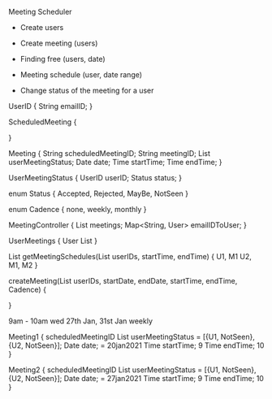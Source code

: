 Meeting Scheduler


- Create users


- Create meeting (users)
- Finding free (users, date)
- Meeting schedule (user, date range)
- Change status of the meeting for a user


UserID {
    String emailID;
}

ScheduledMeeting {
    
}

Meeting {
    String scheduledMeetingID;
    String meetingID;
    List<UserMeetingStatus> userMeetingStatus;
    Date date;
    Time startTime;
    Time endTime;
}

UserMeetingStatus {
    UserID userID;
    Status status;
}

enum Status {
    Accepted,
    Rejected, 
    MayBe,
    NotSeen
}

enum Cadence {
    none,
    weekly,
    monthly
}

MeetingController {
    List<Meeting> meetings;
    Map<String, User> emailIDToUser;
}

UserMeetings {
    User 
    List<Meeting> 
}

List<UserMeetings> getMeetingSchedules(List<UserID> userIDs, startTime, endTime) {
    U1, M1
    U2, M1, M2
}

createMeeting(List<UserID> userIDs, startDate, endDate, startTime, endTime, Cadence) {
    
}

9am - 10am
wed
27th Jan, 31st Jan
weekly

Meeting1 {
        scheduledMeetingID
        List<UserMeetingStatus> userMeetingStatus = [{U1, NotSeen}, {U2, NotSeen}];
        Date date; = 20jan2021
        Time startTime; 9
        Time endTime;   10
}


Meeting2 {
        scheduledMeetingID
        List<UserMeetingStatus> userMeetingStatus = [{U1, NotSeen}, {U2, NotSeen}];
        Date date; = 27jan2021
        Time startTime; 9
        Time endTime;   10
}